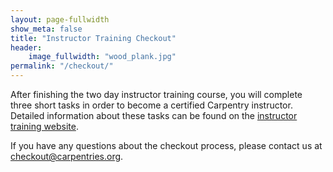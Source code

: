 ```yaml
---
layout: page-fullwidth
show_meta: false
title: "Instructor Training Checkout"
header:
    image_fullwidth: "wood_plank.jpg"
permalink: "/checkout/"
---
```


After finishing the two day instructor training course, you will complete three short tasks in order to become a
certified Carpentry instructor. Detailed information about these tasks can be found on the [instructor
training website](http://carpentries.github.io/instructor-training/checkout/). 

If you have any questions about the checkout process, please contact us at
[checkout@carpentries.org](mailto:checkout@carpentries.org).
